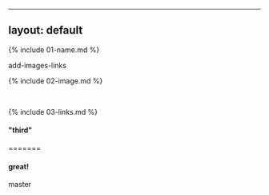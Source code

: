 





---
layout: default
---

{% include 01-name.md %}

add-images-links
<br>

{% include 02-image.md %}

<br>

{% include 03-links.md %}

#### "third"
=======
#### great!

 master
